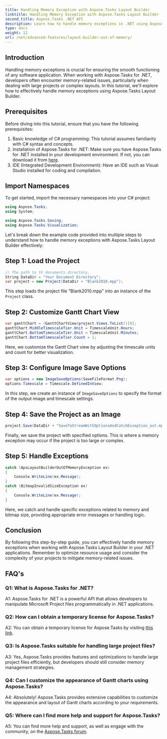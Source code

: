```yaml
---
title: Handling Memory Exception with Aspose.Tasks Layout Builder
linktitle: Handling Memory Exception with Aspose.Tasks Layout Builder
second_title: Aspose.Tasks .NET API
description: Learn how to handle memory exceptions in .NET using Aspose.Tasks Layout Builder efficiently. Step-by-step guide with code examples.
type: docs
weight: 12
url: /net/advanced-features/layout-builder-out-of-memory/
---
```

## Introduction

Handling memory exceptions is crucial for ensuring the smooth functioning of any software application. When working with Aspose.Tasks for .NET, developers often encounter memory-related issues, particularly when dealing with large projects or complex layouts. In this tutorial, we'll explore how to effectively handle memory exceptions using Aspose.Tasks Layout Builder.

## Prerequisites

Before diving into this tutorial, ensure that you have the following prerequisites:

1. Basic knowledge of C# programming: This tutorial assumes familiarity with C# syntax and concepts.
2. Installation of Aspose.Tasks for .NET: Make sure you have Aspose.Tasks for .NET installed in your development environment. If not, you can download it from [here](https://releases.aspose.com/tasks/net/).
3. IDE (Integrated Development Environment): Have an IDE such as Visual Studio installed for coding and compilation.

## Import Namespaces

To get started, import the necessary namespaces into your C# project:

```csharp
using Aspose.Tasks;
using System;

using Aspose.Tasks.Saving;
using Aspose.Tasks.Visualization;

```

Let's break down the example code provided into multiple steps to understand how to handle memory exceptions with Aspose.Tasks Layout Builder effectively:

## Step 1: Load the Project

```csharp
// The path to th documents directory.
String DataDir = "Your Document Directory";
var project = new Project(DataDir + "Blank2010.mpp");
```

This step loads the project file "Blank2010.mpp" into an instance of the `Project` class.

## Step 2: Customize Gantt Chart View

```csharp
var ganttChart = (GanttChartView)project.Views.ToList()[0];
ganttChart.MiddleTimescaleTier.Unit = TimescaleUnit.Hours;
ganttChart.BottomTimescaleTier.Unit = TimescaleUnit.Minutes;
ganttChart.BottomTimescaleTier.Count = 1;
```

Here, we customize the Gantt Chart view by adjusting the timescale units and count for better visualization.

## Step 3: Configure Image Save Options

```csharp
var options = new ImageSaveOptions(SaveFileFormat.Png);
options.Timescale = Timescale.DefinedInView;
```

In this step, we create an instance of `ImageSaveOptions` to specify the format of the output image and timescale settings.

## Step 4: Save the Project as an Image

```csharp
project.Save(DataDir + "SaveToStreamWithOptionsAndCatchException_out.mpp", options);
```

Finally, we save the project with specified options. This is where a memory exception may occur if the project is too large or complex.

## Step 5: Handle Exceptions

```csharp
catch (ApsLayoutBuilderOutOfMemoryException ex)
{
    Console.WriteLine(ex.Message);
}
catch (BitmapInvalidSizeException ex)
{
    Console.WriteLine(ex.Message);
}
```

Here, we catch and handle specific exceptions related to memory and bitmap size, providing appropriate error messages or handling logic.

## Conclusion

By following this step-by-step guide, you can effectively handle memory exceptions when working with Aspose.Tasks Layout Builder in your .NET applications. Remember to optimize resource usage and consider the complexity of your projects to mitigate memory-related issues.

## FAQ's

### Q1: What is Aspose.Tasks for .NET?

A1: Aspose.Tasks for .NET is a powerful API that allows developers to manipulate Microsoft Project files programmatically in .NET applications.

### Q2: How can I obtain a temporary license for Aspose.Tasks?

A2: You can obtain a temporary license for Aspose.Tasks by visiting [this link](https://purchase.aspose.com/temporary-license/).

### Q3: Is Aspose.Tasks suitable for handling large project files?

A3: Yes, Aspose.Tasks provides features and optimizations to handle large project files efficiently, but developers should still consider memory management strategies.

### Q4: Can I customize the appearance of Gantt charts using Aspose.Tasks?

A4: Absolutely! Aspose.Tasks provides extensive capabilities to customize the appearance and layout of Gantt charts according to your requirements.

### Q5: Where can I find more help and support for Aspose.Tasks?

A5: You can find more help and support, as well as engage with the community, on the [Aspose.Tasks forum](https://forum.aspose.com/c/tasks/15).
